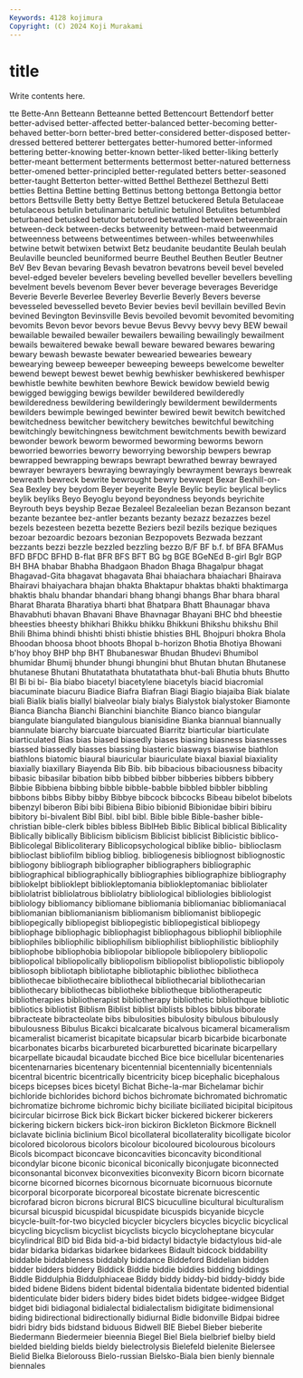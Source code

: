 ```yaml
---
Keywords: 4128 kojimura
Copyright: (C) 2024 Koji Murakami
---
```


# title

Write contents here.



tte Bette-Ann Betteann
Betteanne betted Bettencourt Bettendorf better better-advised better-affected better-balanced better-becoming better-behaved
better-born better-bred better-considered better-disposed better-dressed bettered betterer bettergates better-humored better-informed
bettering better-knowing better-known better-liked better-liking betterly better-meant betterment betterments bettermost
better-natured betterness better-omened better-principled better-regulated betters better-seasoned better-taught Betterton better-witted
Betthel Betthezel Betthezul Betti betties Bettina Bettine betting Bettinus bettong
bettonga Bettongia bettor bettors Bettsville Betty betty Bettye Bettzel betuckered
Betula Betulaceae betulaceous betulin betulinamaric betulinic betulinol Betulites betumbled beturbaned
betusked betutor betutored betwattled between betweenbrain between-deck between-decks betweenity between-maid
betweenmaid betweenness betweens betweentimes between-whiles betweenwhiles betwine betwit betwixen betwixt
Betz beudanite beudantite Beulah beulah Beulaville beuncled beuniformed beurre Beuthel
Beuthen Beutler Beutner BeV Bev Bevan bevaring Bevash bevatron bevatrons
beveil bevel beveled bevel-edged beveler bevelers beveling bevelled beveller bevellers
bevelling bevelment bevels bevenom Bever bever beverage beverages Beveridge Beverie
Beverle Beverlee Beverley Beverlie Beverly Bevers beverse bevesseled bevesselled beveto
Bevier bevies bevil bevillain bevilled Bevin bevined Bevington Bevinsville Bevis
bevoiled bevomit bevomited bevomiting bevomits Bevon bevor bevors bevue Bevus
Bevvy bevvy bevy BEW bewail bewailable bewailed bewailer bewailers bewailing
bewailingly bewailment bewails bewaitered bewake bewall beware bewared bewares bewaring
bewary bewash bewaste bewater bewearied bewearies beweary bewearying beweep beweeper
beweeping beweeps bewelcome bewelter bewend bewept bewest bewet bewhig bewhisker
bewhiskered bewhisper bewhistle bewhite bewhiten bewhore Bewick bewidow bewield bewig
bewigged bewigging bewigs bewilder bewildered bewilderedly bewilderedness bewildering bewilderingly bewilderment
bewilderments bewilders bewimple bewinged bewinter bewired bewit bewitch bewitched bewitchedness
bewitcher bewitchery bewitches bewitchful bewitching bewitchingly bewitchingness bewitchment bewitchments bewith
bewizard bewonder bework beworm bewormed beworming beworms beworn beworried beworries
beworry beworrying beworship bewpers bewrap bewrapped bewrapping bewraps bewrapt bewrathed
bewray bewrayed bewrayer bewrayers bewraying bewrayingly bewrayment bewrays bewreak bewreath
bewreck bewrite bewrought bewry bewwept Bexar Bexhill-on-Sea Bexley bey beydom
Beyer beyerite Beyle Beylic beylic beylical beylics beylik beyliks Beyo
Beyoglu beyond beyondness beyonds beyrichite Beyrouth beys beyship Bezae Bezaleel
Bezaleelian bezan Bezanson bezant bezante bezantee bez-antler bezants bezanty bezazz
bezazzes bezel bezels bezesteen bezetta bezette Beziers bezil bezils bezique
beziques bezoar bezoardic bezoars bezonian Bezpopovets Bezwada bezzant bezzants bezzi
bezzle bezzled bezzling bezzo B/F BF b.f. bf BFA BFAMus
BFD BFDC BFHD B-flat BFR BFS BFT BG bg BGE
BGeNEd B-girl Bglr BGP BH BHA bhabar Bhabha Bhadgaon Bhadon
Bhaga Bhagalpur bhagat Bhagavad-Gita bhagavat bhagavata Bhai bhaiachara bhaiachari Bhairava
Bhairavi bhaiyachara bhajan bhakta Bhaktapur bhaktas bhakti bhaktimarga bhaktis bhalu
bhandar bhandari bhang bhangi bhangs Bhar bhara bharal Bharat Bharata
Bharatiya bharti bhat Bhatpara Bhatt Bhaunagar bhava Bhavabhuti bhavan Bhavani
Bhave Bhavnagar Bhayani BHC bhd bheestie bheesties bheesty bhikhari Bhikku
bhikku Bhikkuni Bhikshu bhikshu Bhil Bhili Bhima bhindi bhishti bhisti
bhistie bhisties BHL Bhojpuri bhokra Bhola Bhoodan bhoosa bhoot bhoots
Bhopal b-horizon Bhotia Bhotiya Bhowani b'hoy bhoy BHP bhp BHT
Bhubaneswar Bhudan Bhudevi Bhumibol bhumidar Bhumij bhunder bhungi bhungini bhut
Bhutan bhutan Bhutanese bhutanese Bhutani Bhutatathata bhutatathata bhut-bali Bhutia bhuts
Bhutto BI Bi bi bi- Bia biabo biacetyl biacetylene biacetyls
biacid biacromial biacuminate biacuru Biadice Biafra Biafran Biagi Biagio biajaiba
Biak bialate biali Bialik bialis biallyl bialveolar bialy bialys Bialystok
bialystoker Biamonte Bianca Biancha Bianchi Bianchini bianchite Bianco bianco biangular
biangulate biangulated biangulous bianisidine Bianka biannual biannually biannulate biarchy biarcuate
biarcuated Biarritz biarticular biarticulate biarticulated Bias bias biased biasedly biases
biasing biasness biasnesses biassed biassedly biasses biassing biasteric biasways biaswise
biathlon biathlons biatomic biaural biauricular biauriculate biaxal biaxial biaxiality biaxially
biaxillary Biayenda Bib Bib. bib bibacious bibaciousness bibacity bibasic bibasilar
bibation bibb bibbed bibber bibberies bibbers bibbery Bibbie Bibbiena bibbing
bibble bibble-babble bibbled bibbler bibbling bibbons bibbs Bibby bibby Bibbye
bibcock bibcocks Bibeau bibelot bibelots bibenzyl biberon Bibi bibi Bibiena
Bibio bibionid Bibionidae bibiri bibiru bibitory bi-bivalent Bibl Bibl. bibl
bibl. Bible bible Bible-basher bible-christian bible-clerk bibles bibless BiblHeb Biblic
Biblical biblical Biblicality Biblically biblically Biblicism biblicism Biblicist biblicist Biblicistic
biblico- Biblicolegal Biblicoliterary Biblicopsychological biblike biblio- biblioclasm biblioclast bibliofilm bibliog
bibliog. bibliogenesis bibliognost bibliognostic bibliogony bibliograph bibliographer bibliographers bibliographic bibliographical
bibliographically bibliographies bibliographize bibliography bibliokelpt biblioklept bibliokleptomania bibliokleptomaniac bibliolater bibliolatrist
bibliolatrous bibliolatry bibliological bibliologies bibliologist bibliology bibliomancy bibliomane bibliomania bibliomaniac
bibliomaniacal bibliomanian bibliomanianism bibliomanism bibliomanist bibliopegic bibliopegically bibliopegist bibliopegistic bibliopegistical
bibliopegy bibliophage bibliophagic bibliophagist bibliophagous bibliophil bibliophile bibliophiles bibliophilic bibliophilism
bibliophilist bibliophilistic bibliophily bibliophobe bibliophobia bibliopolar bibliopole bibliopolery bibliopolic bibliopolical
bibliopolically bibliopolism bibliopolist bibliopolistic bibliopoly bibliosoph bibliotaph bibliotaphe bibliotaphic bibliothec
bibliotheca bibliothecae bibliothecaire bibliothecal bibliothecarial bibliothecarian bibliothecary bibliothecas bibliotheke bibliotheque
bibliotherapeutic bibliotherapies bibliotherapist bibliotherapy bibliothetic bibliothque bibliotic bibliotics bibliotist Biblism
Biblist biblist biblists biblos biblus biborate bibracteate bibracteolate bibs bibulosities
bibulosity bibulous bibulously bibulousness Bibulus Bicakci bicalcarate bicalvous bicameral bicameralism
bicameralist bicamerist bicapitate bicapsular bicarb bicarbide bicarbonate bicarbonates bicarbs bicarbureted
bicarburetted bicarinate bicarpellary bicarpellate bicaudal bicaudate bicched Bice bice bicellular
bicentenaries bicentenarnaries bicentenary bicentennial bicentennially bicentennials bicentral bicentric bicentrically bicentricity
bicep bicephalic bicephalous biceps bicepses bices bicetyl Bichat Biche-la-mar Bichelamar
bichir bichloride bichlorides bichord bichos bichromate bichromated bichromatic bichromatize bichrome
bichromic bichy biciliate biciliated bicipital bicipitous bicircular bicirrose Bick bick
Bickart bicker bickered bickerer bickerers bickering bickern bickers bick-iron bickiron
Bickleton Bickmore Bicknell biclavate biclinia biclinium Bicol bicollateral bicollaterality bicolligate
bicolor bicolored bicolorous bicolors bicolour bicoloured bicolourous bicolours Bicols bicompact
biconcave biconcavities biconcavity biconditional bicondylar bicone biconic biconical biconically biconjugate
biconnected biconsonantal biconvex biconvexities biconvexity Bicorn bicorn bicornate bicorne bicorned
bicornes bicornous bicornuate bicornuous bicornute bicorporal bicorporate bicorporeal bicostate bicrenate
bicrescentic bicrofarad bicron bicrons bicrural BICS bicuculline bicultural biculturalism bicursal
bicuspid bicuspidal bicuspidate bicuspids bicyanide bicycle bicycle-built-for-two bicycled bicycler bicyclers
bicycles bicyclic bicyclical bicycling bicyclism bicyclist bicyclists bicyclo bicycloheptane bicycular
bicylindrical BID bid Bida bid-a-bid bidactyl bidactyle bidactylous bid-ale bidar
bidarka bidarkas bidarkee bidarkees Bidault bidcock biddability biddable biddableness biddably
biddance Biddeford Biddelian bidden bidder bidders biddery Biddick Biddie biddie
biddies bidding biddings Biddle Biddulphia Biddulphiaceae Biddy biddy biddy-bid biddy-biddy
bide bided bidene Bidens bident bidental bidentalia bidentate bidented bidential
bidenticulate bider biders bidery bides bidet bidets bidgee-widgee Bidget bidget
bidi bidiagonal bidialectal bidialectalism bidigitate bidimensional biding bidirectional bidirectionally bidiurnal
Bidle bidonville Bidpai bidree bidri bidry bids bidstand biduous Bidwell
BIE Biebel Bieber bieberite Biedermann Biedermeier bieennia Biegel Biel Biela
bielbrief bielby bield bielded bielding bields bieldy bielectrolysis Bielefeld bielenite
Bielersee Bielid Bielka Bielorouss Bielo-russian Bielsko-Biala bien bienly biennale biennales

